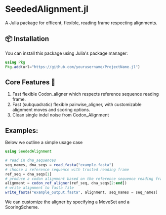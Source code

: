 # SeededAlignment.jl

A Julia package for efficent, flexible, reading frame respecting alignments. 

## 📦 Installation

You can install this package using Julia's package manager:

```julia
using Pkg
Pkg.add(url="https://github.com/yourusername/ProjectName.jl")
```

## Core Features 🔧

1. Fast flexible Codon_aligner which respects reference sequence reading frame. 
2. Fast (subquadratic) flexible pairwise_aligner, with customizable alignment moves and scoring options.
3. Clean single indel noise from Codon_Alignment

## Examples: 

Below we outline a simple usage case

```julia
using SeededAlignment

# read in dna_sequences
seq_names, dna_seqs = read_fasta("example.fasta")
# choose a reference sequence with trusted reading frame
ref_seq = dna_seqs[1]
# produce a codon alignment based on the reference sequence reading frame
alignment = codon_ref_aligner(ref_seq, dna_seqs[2:end])
# write alignment to fasta file
write_fasta("example_output.fasta", alignment, seq_names = seq_names)
```

We can customize the aligner by specifying a MoveSet and a ScoringScheme.

```


```


